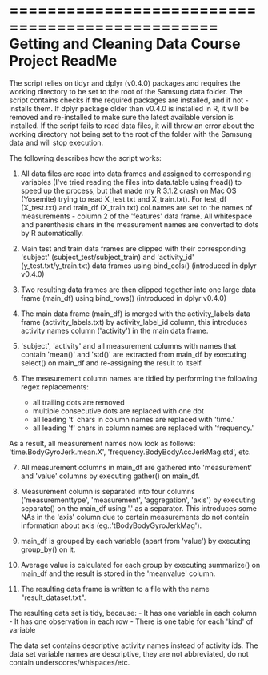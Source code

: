 ================================================
Getting and Cleaning Data Course Project ReadMe
================================================

The script relies on tidyr and dplyr (v0.4.0) packages and requires the working directory to be set to the root of the Samsung data folder. The script contains checks if the required packages are installed, and if not - installs them. If dplyr package older than v0.4.0 is installed in R, it will be removed and re-installed to make sure the latest available version is installed.
If the script fails to read data files, it will throw an error about the working directory not being set to the root of the folder with the Samsung data and will stop execution.

The following describes how the script works:
1. All data files are read into data frames and assigned to corresponding variables (I've tried reading the files into data.table using fread() to speed up the process, but that made my R 3.1.2 crash on Mac OS (Yosemite) trying to read X_test.txt and X_train.txt). For test_df (X_test.txt) and train_df (X_train.txt) col.names are set to the names of measurements - column 2 of the 'features' data frame. All whitespace and parenthesis chars in the measurement names are converted to dots by R automatically.

2. Main test and train data frames are clipped with their corresponding 'subject' (subject_test/subject_train) and 'activity_id' (y_test.txt/y_train.txt) data frames using bind_cols() (introduced in dplyr v0.4.0)

3. Two resulting data frames are then clipped together into one large data frame (main_df) using bind_rows() (introduced in dplyr v0.4.0)

4. The main data frame (main_df) is merged with the activity_labels data frame (activity_labels.txt) by activity_label_id column, this introduces activity names column ('activity') in the main data frame.

5. 'subject', 'activity' and all measurement columns with names that contain 'mean()' and 'std()' are extracted from main_df by executing select() on main_df and re-assigning the result to itself.

6. The measurement column names are tidied by performing the following regex replacements:
	- all trailing dots are removed
	- multiple consecutive dots are replaced with one dot
	- all leading 't' chars in column names are replaced with 'time.'
	- all leading 'f' chars in column names are replaced with 'frequency.'
	
As a result, all measurement names now look as follows: 'time.BodyGyroJerk.mean.X', 'frequency.BodyBodyAccJerkMag.std', etc.

7. All measurement columns in main_df are gathered into 'measurement' and 'value' columns by executing gather() on main_df.

8. Measurement column is separated into four columns ('measurementtype', 'measurement', 'aggregation', 'axis') by executing separate() on the main_df using '.' as a separator. This introduces some NAs in the 'axis' column due to certain measurements do not contain information about axis (eg.:'tBodyBodyGyroJerkMag').

9. main_df is grouped by each variable (apart from 'value') by executing group_by() on it.

10. Average value is calculated for each group by executing summarize() on main_df and the result is stored in the 'meanvalue' column.

11. The resulting data frame is written to a file with the name "result_dataset.txt".

The resulting data set is tidy, because:
	- It has one variable in each column
	- It has one observation in each row
	- There is one table for each 'kind' of variable

The data set contains descriptive activity names instead of activity ids. The data set variable names are descriptive, they are not abbreviated, do not contain underscores/whispaces/etc.
